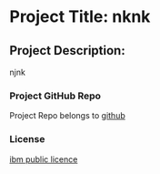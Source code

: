 # Project Title: nknk

## Project Description: 
  njnk

### Project GitHub Repo 
Project Repo belongs to [github](http://github.com/github)

### License
[ibm public licence](https://github.com/git/git-scm.com/blob/main/MIT-LICENSE.txt)

